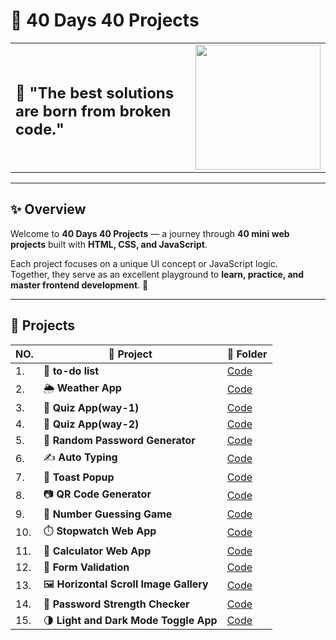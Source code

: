 # 🚀 40 Days 40 Projects

<table>
<tr>
<td>

##  🧰 "The best solutions are born from broken code."

</td>
<td align="right">

<img src="https://i.pinimg.com/originals/60/6f/91/606f91894f949b1eabfeed751adcbced.gif" width="200"/>

</td>
</tr>
</table>

---

## ✨ Overview

Welcome to **40 Days 40 Projects** — a journey through **40 mini web projects** built with **HTML, CSS, and JavaScript**.

Each project focuses on a unique UI concept or JavaScript logic.  
Together, they serve as an excellent playground to **learn, practice, and master frontend development**. 🌱

---

## 🌟 Projects

|NO.| 🚀 Project | 📂 Folder | 
|---|---|---|
| 1. | 🎴 **to-do list** | [Code](https://github.com/Mdyadav49/40-Projects/tree/main/To-Do%20List) 
| 2. | 🌦️ **Weather App** | [Code](https://github.com/Mdyadav49/40-Projects/tree/main/weather) 
| 3. | 🧠 **Quiz App(way-1)** | [Code](https://github.com/Mdyadav49/40-Projects/tree/main/Quiz%20%20App(way-1)) 
| 4. | 🧠 **Quiz App(way-2)** | [Code](https://github.com/Mdyadav49/40-Projects/tree/main/Quiz%20App%20(way%202)) 
| 5. | 🔐 **Random Password Generator** | [Code](https://github.com/Mdyadav49/40-Projects/tree/main/Password%20Generator) 
| 6. | ✍️ **Auto Typing** | [Code](https://github.com/Mdyadav49/40-Projects/tree/main/auto%20typing) 
| 7. | 🔔 **Toast Popup** | [Code](https://github.com/Mdyadav49/40-Projects/tree/main/toast%20popup) 
| 8. | 📷 **QR Code Generator** | [Code](https://github.com/Mdyadav49/40-Projects/tree/main/QR%20generator) 
| 9. | 🎯 **Number Guessing Game** | [Code](https://github.com/Mdyadav49/40-Projects/tree/main/guess) 
| 10. | ⏱️ **Stopwatch Web App** | [Code](https://github.com/Mdyadav49/40-Projects/tree/main/Stopwatch) 
| 11. | 🧮 **Calculator Web App** | [Code](https://github.com/Mdyadav49/40-Projects/tree/main/calculator) 
| 12. | 📝 **Form Validation** | [Code](https://github.com/Mdyadav49/40-Projects/tree/main/Form%20Validation) 
| 13. | 🖼️ **Horizontal Scroll Image Gallery** | [Code](https://github.com/Mdyadav49/40-Projects/tree/main/Image-Gallery) 
| 14. | 🔐 **Password Strength Checker** | [Code](https://github.com/Mdyadav49/40-Projects/tree/main/Password%20Strength) 
| 15. | 🌗 **Light and Dark Mode Toggle App** | [Code](https://github.com/Mdyadav49/40-Projects/tree/main/lightdark%20mode) 



